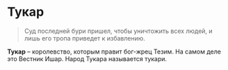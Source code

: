 # Тукар

> Суд последней бури пришел, чтобы уничтожить всех людей, и лишь его тропа приведет к избавлению.

**Тукар** – королевство, которым правит бог-жрец Тезим. На самом деле это Вестник Ишар. Народ Тукара называется тукари.
